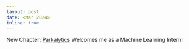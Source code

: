 ```yaml
---
layout: post
date: <Mar 2024>
inline: true
---
```


New Chapter: <a href="https://www.parkalytics.com/">Parkalytics</a> Welcomes me as a Machine Learning Intern!